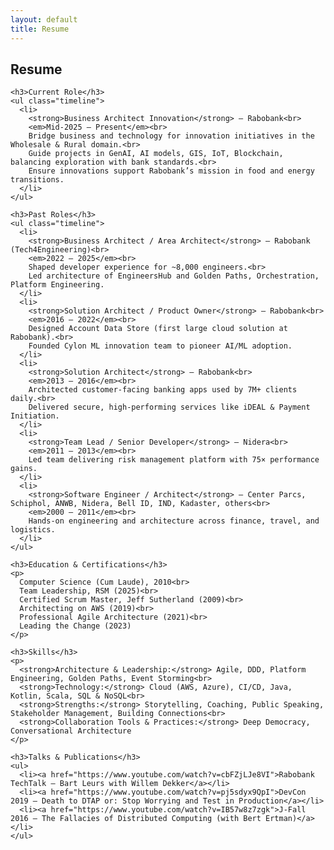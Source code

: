 ```yaml
---
layout: default
title: Resume
---
```


<section class="section">
  <h2>Resume</h2>
  <div class="card">

    <h3>Current Role</h3>
    <ul class="timeline">
      <li>
        <strong>Business Architect Innovation</strong> — Rabobank<br>
        <em>Mid-2025 – Present</em><br>
        Bridge business and technology for innovation initiatives in the Wholesale & Rural domain.<br>
        Guide projects in GenAI, AI models, GIS, IoT, Blockchain, balancing exploration with bank standards.<br>
        Ensure innovations support Rabobank’s mission in food and energy transitions.
      </li>
    </ul>

    <h3>Past Roles</h3>
    <ul class="timeline">
      <li>
        <strong>Business Architect / Area Architect</strong> — Rabobank (Tech4Engineering)<br>
        <em>2022 – 2025</em><br>
        Shaped developer experience for ~8,000 engineers.<br>
        Led architecture of EngineersHub and Golden Paths, Orchestration, Platform Engineering.
      </li>
      <li>
        <strong>Solution Architect / Product Owner</strong> — Rabobank<br>
        <em>2016 – 2022</em><br>
        Designed Account Data Store (first large cloud solution at Rabobank).<br>
        Founded Cylon ML innovation team to pioneer AI/ML adoption.
      </li>
      <li>
        <strong>Solution Architect</strong> — Rabobank<br>
        <em>2013 – 2016</em><br>
        Architected customer-facing banking apps used by 7M+ clients daily.<br>
        Delivered secure, high-performing services like iDEAL & Payment Initiation.
      </li>
      <li>
        <strong>Team Lead / Senior Developer</strong> — Nidera<br>
        <em>2011 – 2013</em><br>
        Led team delivering risk management platform with 75× performance gains.
      </li>
      <li>
        <strong>Software Engineer / Architect</strong> — Center Parcs, Schiphol, ANWB, Nidera, Bell ID, IND, Kadaster, others<br>
        <em>2000 – 2011</em><br>
        Hands-on engineering and architecture across finance, travel, and logistics.
      </li>
    </ul>

    <h3>Education & Certifications</h3>
    <p>
      Computer Science (Cum Laude), 2010<br>
      Team Leadership, RSM (2025)<br>
      Certified Scrum Master, Jeff Sutherland (2009)<br>
      Architecting on AWS (2019)<br>
      Professional Agile Architecture (2021)<br>
      Leading the Change (2023)
    </p>

    <h3>Skills</h3>
    <p>
      <strong>Architecture & Leadership:</strong> Agile, DDD, Platform Engineering, Golden Paths, Event Storming<br>
      <strong>Technology:</strong> Cloud (AWS, Azure), CI/CD, Java, Kotlin, Scala, SQL & NoSQL<br>
      <strong>Strengths:</strong> Storytelling, Coaching, Public Speaking, Stakeholder Management, Building Connections<br>
      <strong>Collaboration Tools & Practices:</strong> Deep Democracy, Conversational Architecture
    </p>

    <h3>Talks & Publications</h3>
    <ul>
      <li><a href="https://www.youtube.com/watch?v=cbFZjLJe8VI">Rabobank TechTalk – Bart Leurs with Willem Dekker</a></li>
      <li><a href="https://www.youtube.com/watch?v=pj5sdyx9QpI">DevCon 2019 – Death to DTAP or: Stop Worrying and Test in Production</a></li>
      <li><a href="https://www.youtube.com/watch?v=IB57w8z7zgk">J-Fall 2016 – The Fallacies of Distributed Computing (with Bert Ertman)</a></li>
    </ul>
  </div>
</section>
